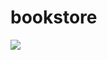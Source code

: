 # bookstore
![](https://github.com/davidCheckmarx/bookstore/workflows/.github/workflows/cx.yml/badge.svg)

